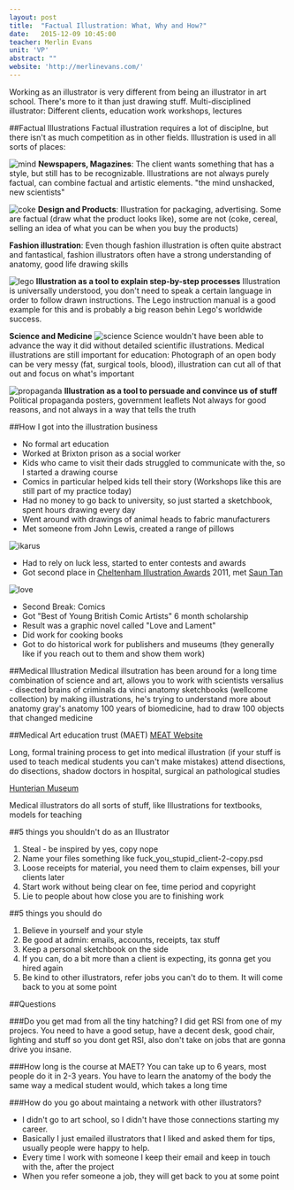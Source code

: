 ```yaml
---
layout: post
title:  "Factual Illustration: What, Why and How?"
date:   2015-12-09 10:45:00
teacher: Merlin Evans
unit: 'VP'
abstract: ""
website: 'http://merlinevans.com/'
---
```


Working as an illustrator is very different from being an illustrator in art school. There's more to it than just drawing stuff.
Multi-disciplined illustrator: Different clients, education work workshops, lectures

##Factual Illustrations
Factual illustration requires a lot of disciplne, but there isn't as much competition as in other fields. Illustration is used in all sorts of places:

![mind](http://www.kayleighbluck.co.uk/files/gimgs/3_the-mind-unshackled.jpg)
**Newspapers, Magazines**: The client wants something that has a style, but still has to be recognizable. Illustrations are not always purely factual, can combine factual and artistic elements. "the mind unshacked, new scientists"

![coke](http://cs9483.vk.me/u28589031/110768762/z_4fd3e82c.jpg)
**Design and Products**: Illustration for packaging, advertising. Some are factual (draw what the product looks like), some are not (coke, cereal, selling an idea of what you can be when you buy the products)

**Fashion illustration**: Even though fashion illustration is often quite abstract and fantastical, fashion illustrators often have a strong understanding of anatomy, good life drawing skills

![lego](https://s-media-cache-ak0.pinimg.com/736x/65/c2/f4/65c2f45cd3b2487933093e497ab04e94.jpg)
**Illustration as a tool to explain step-by-step processes**
Illustration is universally understood, you don't need to speak a certain language in order to follow drawn instructions.
The Lego instruction manual is a good example for this and is probably a big reason behin Lego's worldwide success.

**Science and Medicine**
![science](http://static1.squarespace.com/static/5112b863e4b081e5ce244dca/51390a29e4b0f3422dd4c436/51390a2ae4b0d066f235b6e8/1415881059432/Anatomy_1.jpg)
Science wouldn't have been able to advance the way it did without detailed scientific illustrations.
Medical illustrations are still important for education: Photograph of an open body can be very messy (fat, surgical tools, blood), illustration can cut all of that out and focus on what's important

![propaganda](http://www.jazjaz.net/wp-content/uploads/2009/08/ChineseCulturalRevolutionWorkerPeasantSoldierPropaganda.jpg)
**Illustration as a tool to persuade and convince us of stuff**
Political propaganda posters, government leaflets
Not always for good reasons, and not always in a way that tells the truth

##How I got into the illustration business
- No formal art education
- Worked at Brixton prison as a social worker
- Kids who came to visit their dads struggled to communicate with the, so I started a drawing course
- Comics in particular helped kids tell their story (Workshops like this are still part of my practice today)
- Had no money to go back to university, so just started a sketchbook, spent hours drawing every day
- Went around with drawings of animal heads to fabric manufacturers
- Met someone from John Lewis, created a range of pillows

![ikarus](http://www.artsthread.com/wp-content/uploads/2011/10/Cheltenham-Illustration-Awards-2011-4.jpg)

- Had to rely on luck less, started to enter contests and awards
- Got second place in [Cheltenham Illustration Awards](http://www.cheltenham-illustration-awards.com/) 2011, met [Saun Tan](http://www.shauntan.net/books.html) 

![love](http://static1.squarespace.com/static/5112b863e4b081e5ce244dca/5145de38e4b099f7bc6918d1/5145de3ee4b057e4bb6ec7ee/1366457149426/Comic2.jpg?format=750w)

- Second Break: Comics 
- Got "Best of Young British Comic Artists" 6 month scholarship
- Result was a graphic novel called "Love and Lament"
- Did work for cooking books
- Got to do historical work for publishers and museums (they generally like if you reach out to them and show them work)

##Medical Illustration
Medical illsutration has been around for a long time
combination of science and art, allows you to work with scientists
versalius - disected brains of criminals
da vinci anatomy sketchbooks (wellcome collection)
by making illustrations, he's trying to understand more about anatomy
gray's anatomy
100 years of biomedicine, had to draw 100 objects that changed medicine

##Medical Art education trust (MAET)
[MEAT Website](http://www.maet.org.uk/)

Long, formal training process to get into medical illustration (if your stuff is used to teach medical students you can't make mistakes)
attend disections, do disections, shadow doctors in hospital, surgical an pathological studies

[Hunterian Museum](http://www.hunterianmuseum.org/)

Medical illustrators do all sorts of stuff, like Illustrations for textbooks, models for teaching

##5 things you shouldn't do as an Illustrator

1. Steal - be inspired by yes, copy nope
2. Name your files something like fuck_you_stupid_client-2-copy.psd
3. Loose receipts for material, you need them to claim expenses, bill your clients later
4. Start work without being clear on fee, time period and copyright
5. Lie to people about how close you are to finishing work

##5 things you should do

1. Believe in yourself and your style
2. Be good at admin: emails, accounts, receipts, tax stuff
3. Keep a personal sketchbook on the side
4. If you can, do a bit more than a client is expecting, its gonna get you hired again
5. Be kind to other illustrators, refer jobs you can't do to them. It will come back to you at some point

##Questions

###Do you get mad from all the tiny hatching?
I did get RSI from one of my projecs. You need to have a good setup, have a decent desk, good chair, lighting and stuff so you dont get RSI, also don't take on jobs that are gonna drive you insane.

###How long is the course at MAET?
You can take up to 6 years, most people do it in 2-3 years. You have to learn the anatomy of the body the same way a medical student would, which takes a long time

###How do you go about maintaing a network with other illustrators?

- I didn't go to art school, so I didn't have those connections starting my career.
- Basically I just emailed illustrators that I liked and asked them for tips, usually people were happy to help.
- Every time I work with someone I keep their email and keep in touch with the, after the project
- When you refer someone a job, they will get back to you at some point